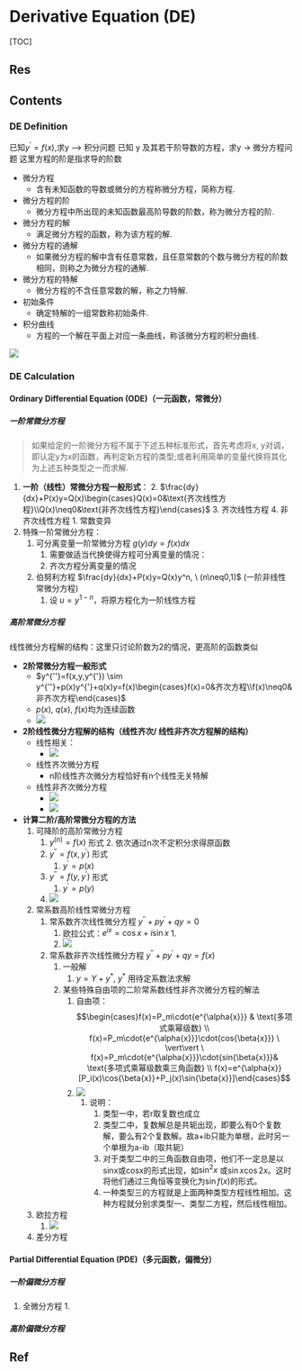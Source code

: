 # Derivative Equation (DE)

[TOC]



## Res



## Contents
### DE Definition
已知$y^{'}=f(x)$,求y --> 积分问题
已知 y 及其若干阶导数的方程，求y -> 微分方程问题
这里方程的阶是指求导的阶数

- 微分方程
	- 含有未知函数的导数或微分的方程称微分方程，简称方程.
- 微分方程的阶
	- 微分方程中所出现的未知函数最高阶导数的阶数，称为微分方程的阶.
- 微分方程的解
	- 满足微分方程的函数，称为该方程的解.
- 微分方程的通解
	- 如果微分方程的解中含有任意常数，且任意常数的个数与微分方程的阶数相同，则称之为微分方程的通解.
- 微分方程的特解
	- 微分方程的不含任意常数的解，称之力特解.
- 初始条件
	- 确定特解的一组常数称初始条件.
- 积分曲线
	- 方程的一个解在平面上对应一条曲线，称该微分方程的积分曲线.

![](../../../../Assets/Pics/Screenshot%202023-12-13%20at%2010.37.18AM.png)

### DE Calculation
#### Ordinary Differential Equation (ODE)（一元函数，常微分）
##### 一阶常微分方程
> 如果给定的一阶微分方程不属于下述五种标准形式，首先考虑将x, y对调，即认定y为x的函数，再判定新方程的类型;或者利用简单的变量代换将其化为上述五种类型之一而求解.

1. **一阶（线性）常微分方程一般形式**：
	2. $\frac{dy}{dx}+P(x)y=Q(x)\begin{cases}Q(x)=0&\text{齐次线性方程}\\Q(x)\neq0&\text{非齐次线性方程}\end{cases}$ 
	3. 齐次线性方程
	4. 非齐次线性方程
		1. 常数变异
2. 特殊一阶常微分方程：
	1. 可分离变量一阶常微分方程 $g(y)dy=f(x)dx$
		1. 需要做适当代换使得方程可分离变量的情况：
		2. 齐次方程分离变量的情况
	2. 伯努利方程 $\frac{dy}{dx}+P(x)y=Q(x)y^n, \ (n\neq0,1)$ (一阶非线性常微分方程)
		1. 设 $u=y^{1-n}$，将原方程化为一阶线性方程
##### 高阶常微分方程
线性微分方程解的结构：这里只讨论阶数为2的情况，更高阶的函数类似
- **2阶常微分方程一般形式**
	- $y^{''}=f(x,y,y^{'}) \sim y^{''}+p(x)y^{'}+q(x)y=f(x)\begin{cases}f(x)=0&齐次方程\\f(x)\neq0&非齐次方程\end{cases}$
	- $p(x), \ q(x), \ f(x)\text{均为连续函数}$
	- ![](../../../../Assets/Pics/Screenshot%202023-12-14%20at%2010.35.13AM.png)
- **2阶线性微分方程解的结构（线性齐次/ 线性非齐次方程解的结构）**
	- 线性相关：
		- ![](../../../../Assets/Pics/Screenshot%202023-12-14%20at%2010.36.49AM.png)
	- 线性齐次微分方程
		- n阶线性齐次微分方程恰好有n个线性无关特解
	- 线性非齐次微分方程
		- ![](../../../../Assets/Pics/Screenshot%202023-12-11%20at%2011.53.37AM.png)
		- ![](../../../../Assets/Pics/Screenshot%202023-12-14%20at%2010.54.25AM.png)
- **计算二阶/高阶常微分方程的方法**
	1. 可降阶的高阶常微分方程
		1. $y^{(n)}=f(x)$ 形式
			2. 依次通过n次不定积分求得原函数
		2. $y^{''}=f(x,y^{'})$ 形式
			1. $y^{'}=p(x)$
		3. $y^{''}=f(y,y^{'})$ 形式
			1. $y^{'}=p(y)$
		4. ![](../../../../Assets/Pics/Screenshot%202023-12-14%20at%2011.02.36AM.png)
	2. 常系数高阶线性常微分方程
		1. 常系数齐次线性微分方程 $y^{''}+py^{'}+qy=0$
			1. 欧拉公式：$e^{ix}=\cos{x}+i\sin{x}$
				1. 
			2. ![](../../../../Assets/Pics/Screenshot%202023-12-14%20at%2010.52.17AM.png)
		2. 常系数非齐次线性微分方程 $y^{''}+py^{'}+qy=f(x)$
			1. 一般解
				1. $y=Y+y^*$, $y^*$ 用待定系数法求解
			2. 某些特殊自由项的二阶常系数线性非齐次微分方程的解法
				1. 自由项：$$\begin{cases}f(x)=P_m\cdot{e^{\alpha{x}}} & \text{多项式乘幂级数} \\ f(x)=P_m\cdot{e^{\alpha{x}}}\cdot{cos{\beta{x}}} \ \vert\vert \ f(x)=P_m\cdot{e^{\alpha{x}}}\cdot{sin{\beta{x}}}& \text{多项式乘幂级数乘三角函数} \\ f(x)=e^{\alpha{x}}[P_i(x)\cos{\beta{x}}+P_j(x)\sin{\beta{x}}]\end{cases}$$
				2. ![](../../../../Assets/Pics/Screenshot%202023-12-14%20at%2010.51.05AM.png)
					1. 说明：
						1. 类型一中，若r取复数也成立
						2. 类型二中，复数解总是共轭出现，即要么有0个复数解，要么有2个复数解。故a+ib只能为单根，此时另一个单根为a-ib（取共轭）
						3. 对于类型二中的三角函数自由项，他们不一定总是以sinx或cosx的形式出现，如$\sin^2x$ 或$\sin{x}\cos{2x}$。这时将他们通过三角恒等变换化为$\sin{f(x)}$的形式。
						4. 一种类型三的方程就是上面两种类型方程线性相加。这种方程就分别求类型一、类型二方程，然后线性相加。
	3. 欧拉方程
		1. ![](../../../../Assets/Pics/Screenshot%202023-12-14%20at%2011.03.23AM.png)
	4. 差分方程
#### Partial Differential Equation (PDE)（多元函数，偏微分）
##### 一阶偏微分方程
1. 全微分方程
	1. 
##### 高阶偏微分方程



## Ref
